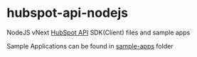 # hubspot-api-nodejs
NodeJS vNext [HubSpot API](https://developers.hubspot.com/docs-beta/overview) SDK(Client) files and sample apps

Sample Applications can be found in [sample-apps](sample-apps/) folder
